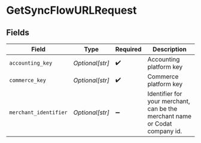 # GetSyncFlowURLRequest


## Fields

| Field                                                                       | Type                                                                        | Required                                                                    | Description                                                                 |
| --------------------------------------------------------------------------- | --------------------------------------------------------------------------- | --------------------------------------------------------------------------- | --------------------------------------------------------------------------- |
| `accounting_key`                                                            | *Optional[str]*                                                             | :heavy_check_mark:                                                          | Accounting platform key                                                     |
| `commerce_key`                                                              | *Optional[str]*                                                             | :heavy_check_mark:                                                          | Commerce platform key                                                       |
| `merchant_identifier`                                                       | *Optional[str]*                                                             | :heavy_minus_sign:                                                          | Identifier for your merchant, can be the merchant name or Codat company id. |